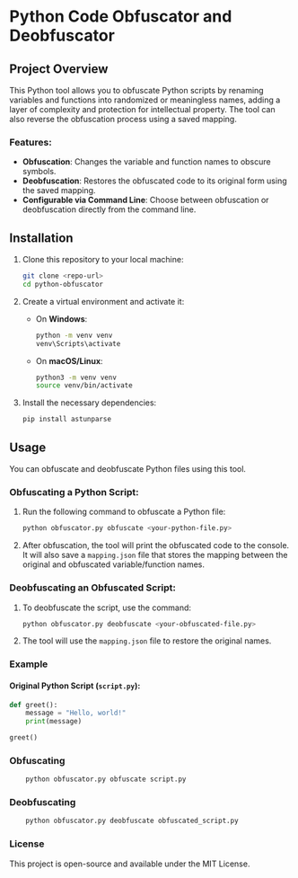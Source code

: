 # Python Code Obfuscator and Deobfuscator

## Project Overview

This Python tool allows you to obfuscate Python scripts by renaming variables and functions into randomized or meaningless names, adding a layer of complexity and protection for intellectual property. The tool can also reverse the obfuscation process using a saved mapping.

### Features:
- **Obfuscation**: Changes the variable and function names to obscure symbols.
- **Deobfuscation**: Restores the obfuscated code to its original form using the saved mapping.
- **Configurable via Command Line**: Choose between obfuscation or deobfuscation directly from the command line.

## Installation

1. Clone this repository to your local machine:
    ```bash
    git clone <repo-url>
    cd python-obfuscator
    ```

2. Create a virtual environment and activate it:
    - On **Windows**:
        ```bash
        python -m venv venv
        venv\Scripts\activate
        ```
    - On **macOS/Linux**:
        ```bash
        python3 -m venv venv
        source venv/bin/activate
        ```

3. Install the necessary dependencies:
    ```bash
    pip install astunparse
    ```

## Usage

You can obfuscate and deobfuscate Python files using this tool.

### Obfuscating a Python Script:

1. Run the following command to obfuscate a Python file:
    ```bash
    python obfuscator.py obfuscate <your-python-file.py>
    ```

2. After obfuscation, the tool will print the obfuscated code to the console. It will also save a `mapping.json` file that stores the mapping between the original and obfuscated variable/function names.

### Deobfuscating an Obfuscated Script:

1. To deobfuscate the script, use the command:
    ```bash
    python obfuscator.py deobfuscate <your-obfuscated-file.py>
    ```

2. The tool will use the `mapping.json` file to restore the original names.

### Example

#### Original Python Script (`script.py`):
```python
def greet():
    message = "Hello, world!"
    print(message)

greet()
```
### Obfuscating
```bash
    python obfuscator.py obfuscate script.py
```
### Deobfuscating
```bash
    python obfuscator.py deobfuscate obfuscated_script.py
```
### License
This project is open-source and available under the MIT License.